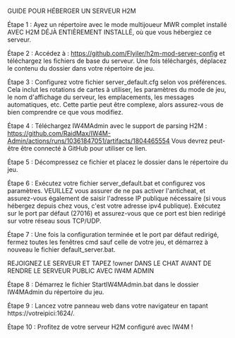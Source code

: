 GUIDE POUR HÉBERGER UN SERVEUR H2M

Étape 1 : Ayez un répertoire avec le mode multijoueur MWR complet installé AVEC H2M DÉJÀ ENTIÈREMENT INSTALLÉ, où que vous hébergiez ce serveur.

Étape 2 : Accédez à : https://github.com/Flyiler/h2m-mod-server-config et téléchargez les fichiers de base du serveur. Une fois téléchargés, déplacez le contenu du dossier dans votre répertoire de jeu.

Étape 3 : Configurez votre fichier server_default.cfg selon vos préférences. Cela inclut les rotations de cartes à utiliser, les paramètres du mode de jeu, le nom d'affichage du serveur, les emplacements, les messages automatiques, etc. Cette partie peut être complexe, alors assurez-vous de bien comprendre ce que vous modifiez.

Étape 4 : Téléchargez IW4MAdmin avec le support de parsing H2M : https://github.com/RaidMax/IW4M-Admin/actions/runs/10361847051/artifacts/1804465554 Vous devrez peut-être être connecté à GitHub pour utiliser ce lien.

Étape 5 : Décompressez ce fichier et placez le dossier dans le répertoire du jeu.

Étape 6 : Exécutez votre fichier server_default.bat et configurez vos paramètres. VEUILLEZ vous assurer de ne pas activer l'anticheat, et assurez-vous également de saisir l'adresse IP publique nécessaire (si vous hébergez depuis chez vous, c'est votre adresse ipv4 publique). Exécutez sur le port par défaut (27016) et assurez-vous que ce port est bien redirigé sur votre réseau sous TCP/UDP.

Étape 7 : Une fois la configuration terminée et le port par défaut redirigé, fermez toutes les fenêtres cmd sauf celle de votre jeu, et démarrez à nouveau le fichier default_server.bat.

REJOIGNEZ LE SERVEUR ET TAPEZ !owner DANS LE CHAT AVANT DE RENDRE LE SERVEUR PUBLIC AVEC IW4M ADMIN

Étape 8 : Démarrez le fichier StartIW4MAdmin.bat dans le dossier IW4MAdmin du répertoire du jeu.

Étape 9 : Lancez votre panneau web dans votre navigateur en tapant https://votreipici:1624/.

Étape 10 : Profitez de votre serveur H2M configuré avec IW4M !
